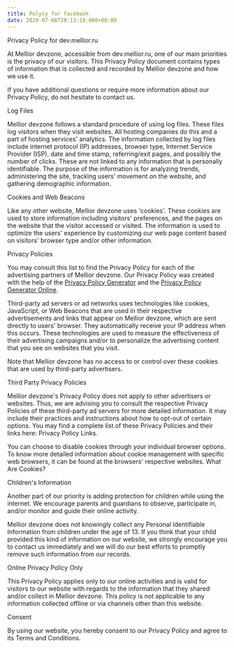 ```yaml
---
title: Polycy for facebook
date: 2020-07-06T20:13:19.000+00:00
---
```


Privacy Policy for dev.mellior.ru

At Mellior devzone, accessible from dev.mellior.ru, one of our main priorities is the privacy of our visitors. This Privacy Policy document contains types of information that is collected and recorded by Mellior devzone and how we use it.

If you have additional questions or require more information about our Privacy Policy, do not hesitate to contact us.

Log Files

Mellior devzone follows a standard procedure of using log files. These files log visitors when they visit websites. All hosting companies do this and a part of hosting services' analytics. The information collected by log files include internet protocol (IP) addresses, browser type, Internet Service Provider (ISP), date and time stamp, referring/exit pages, and possibly the number of clicks. These are not linked to any information that is personally identifiable. The purpose of the information is for analyzing trends, administering the site, tracking users' movement on the website, and gathering demographic information.

Cookies and Web Beacons

Like any other website, Mellior devzone uses 'cookies'. These cookies are used to store information including visitors' preferences, and the pages on the website that the visitor accessed or visited. The information is used to optimize the users' experience by customizing our web page content based on visitors' browser type and/or other information.

Privacy Policies

You may consult this list to find the Privacy Policy for each of the advertising partners of Mellior devzone. Our Privacy Policy was created with the help of the [Privacy Policy Generator]() and the [Privacy Policy Generator Online]().

Third-party ad servers or ad networks uses technologies like cookies, JavaScript, or Web Beacons that are used in their respective advertisements and links that appear on Mellior devzone, which are sent directly to users' browser. They automatically receive your IP address when this occurs. These technologies are used to measure the effectiveness of their advertising campaigns and/or to personalize the advertising content that you see on websites that you visit.

Note that Mellior devzone has no access to or control over these cookies that are used by third-party advertisers.

Third Party Privacy Policies

Mellior devzone's Privacy Policy does not apply to other advertisers or websites. Thus, we are advising you to consult the respective Privacy Policies of these third-party ad servers for more detailed information. It may include their practices and instructions about how to opt-out of certain options. You may find a complete list of these Privacy Policies and their links here: Privacy Policy Links.

You can choose to disable cookies through your individual browser options. To know more detailed information about cookie management with specific web browsers, it can be found at the browsers' respective websites. What Are Cookies?

Children's Information

Another part of our priority is adding protection for children while using the internet. We encourage parents and guardians to observe, participate in, and/or monitor and guide their online activity.

Mellior devzone does not knowingly collect any Personal Identifiable Information from children under the age of 13. If you think that your child provided this kind of information on our website, we strongly encourage you to contact us immediately and we will do our best efforts to promptly remove such information from our records.

Online Privacy Policy Only

This Privacy Policy applies only to our online activities and is valid for visitors to our website with regards to the information that they shared and/or collect in Mellior devzone. This policy is not applicable to any information collected offline or via channels other than this website.

Consent

By using our website, you hereby consent to our Privacy Policy and agree to its Terms and Conditions.
